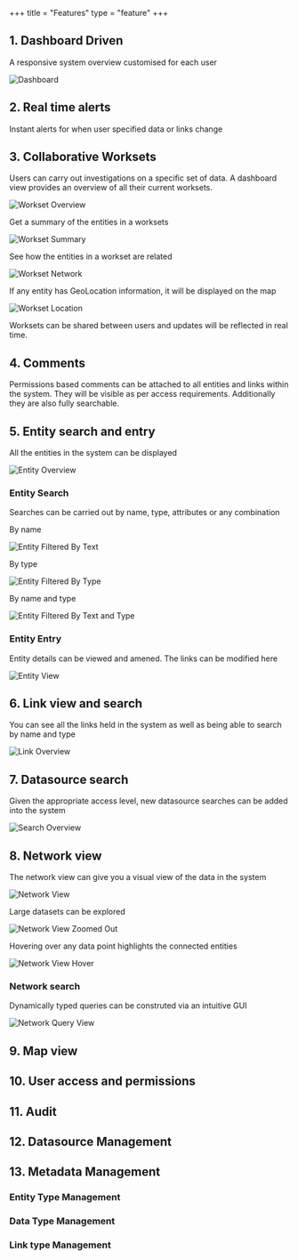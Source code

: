 +++
title = "Features"
type = "feature"
+++

## 1. Dashboard Driven

A responsive system overview customised for each user

![Dashboard](/img/screenshots/miner-dashboard.png)

## 2. Real time alerts

Instant alerts for when user specified data or links change

## 3. Collaborative Worksets

Users can carry out investigations on a specific set of data. A dashboard view provides an overview of all their current worksets.

![Workset Overview](/img/screenshots/workset-overview.png)

Get a summary of the entities in a worksets

![Workset Summary](/img/screenshots/workset-summary.png)

See how the entities in a workset are related

![Workset Network](/img/screenshots/workset-network.png)

If any entity has GeoLocation information, it will be displayed on the map

![Workset Location](/img/screenshots/workset-location.png)

Worksets can be shared between users and updates will be reflected in real time.

## 4. Comments

Permissions based comments can be attached to all entities and links within the system. They will be visible as per access requirements. Additionally they are also fully searchable.

## 5. Entity search and entry

All the entities in the system can be displayed

![Entity Overview](/img/screenshots/entity-overview.png)

### Entity Search

Searches can be carried out by name, type, attributes or any combination

By name

![Entity Filtered By Text](/img/screenshots/entity-overview-filtered-text.png)

By type

![Entity Filtered By Type](/img/screenshots/entity-overview-filtered-type.png)

By name and type

![Entity Filtered By Text and Type](/img/screenshots/entity-overview-filtered-text-type.png)

### Entity Entry

Entity details can be viewed and amened. The links can be modified here

![Entity View](/img/screenshots/entity-view.png)

## 6. Link view and search

You can see all the links held in the system as well as being able to search by name and type

![Link Overview](/img/screenshots/links-overview.png)

## 7. Datasource search

Given the appropriate access level, new datasource searches can be added into the system

![Search Overview](/img/screenshots/search-overview.png)

## 8. Network view

The network view can give you a visual view of the data in the system

![Network View](/img/screenshots/network-view.png)

Large datasets can be explored

![Network View Zoomed Out](/img/screenshots/network-view-zoomed-out.png)

Hovering over any data point highlights the connected entities

![Network View Hover](/img/screenshots/network-view-hover.png)

### Network search

Dynamically typed queries can be construted via an intuitive GUI

![Network Query View](/img/screenshots/network-query-view.png)

## 9. Map view

## 10. User access and permissions

## 11. Audit

## 12. Datasource Management

## 13. Metadata Management

### Entity Type Management

### Data Type Management

### Link type Management